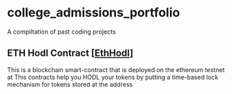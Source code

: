 # college_admissions_portfolio
A compiltation of past coding projects

## ETH Hodl Contract [[EthHodl](EthHodl)]
This is a blockchain smart-contract that is deployed on the ethereum testnet at 
This contracts help you HODL your tokens by putting a time-based lock mechanism for tokens stored at the address 
